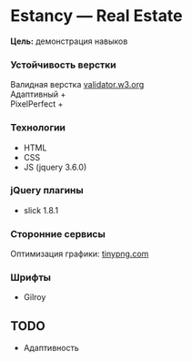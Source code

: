 # Estancy — Real Estate  

__Цель:__ демонстрация навыков  

### Устойчивость верстки
Валидная верстка [validator.w3.org](https://validator.w3.org/)  
Адаптивный +  
PixelPerfect +  

### Технологии
- HTML
- CSS
- JS (jquery 3.6.0)

### jQuery плагины
- slick 1.8.1  

### Сторонние сервисы
Оптимизация графики: [tinypng.com](https://tinypng.com/)  

### Шрифты
- Gilroy  

## TODO
- Адаптивность  
